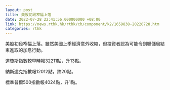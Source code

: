 ```yaml
---
layout: post
title: 美股初段窄幅上落
date: 2022-07-28 22:41:56.000000000 +08:00
link: https://news.rthk.hk/rthk/ch/component/k2/1659838-20220728.htm
categories: rthk
---
```


美股初段窄幅上落。雖然美國上季經濟意外收縮，但投資者認為可能令到聯儲局結束進取的加息行動。

道瓊斯指數較早時報32211點，升13點。

納斯達克指數報12012點，跌20點。

標準普爾500指數報4024點，升1點。
